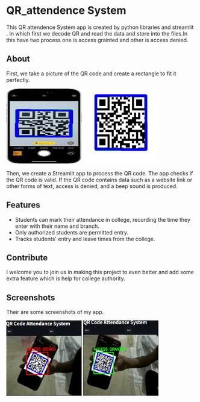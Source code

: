 # QR_attendence System 

This QR attendence System app is created by python libraries and streamlit . In which first we decode QR and read the data and store into the files.In this have two process one is access grainted and other is access denied.


## About
First, we take a picture of the QR code and create a rectangle to fit it perfectly.

<img src="Image qr/output_image.jpeg" alt="Image 1" width="200" height="200" style="display: inline-block;">
<img src="Image qr/output_image1.jpeg" alt="Image 2" width="200" height="200" style="display: inline-block;">

Then, we create a Streamlit app to process the QR code. The app checks if the QR code is valid. If the QR code contains data such as a website link or other forms of text, access is denied, and a beep sound is produced.

## Features

- Students can mark their attendance in college, recording the time they enter with their name and branch.
- Only authorized students are permitted entry.
- Tracks students' entry and leave times from the college.

## Contribute

I welcome you to join us in making this project to even better and add some extra feature which is help for college authority.

## Screenshots

Their are some screenshots of my app.


<img src="Image qr/Access Denied.png" alt="Image 1" width="200" height="200" style="display: inline-block;">
<img src="Image qr/Access granted.png" alt="Image 1" width="200" height="200" style="display: inline-block;">
